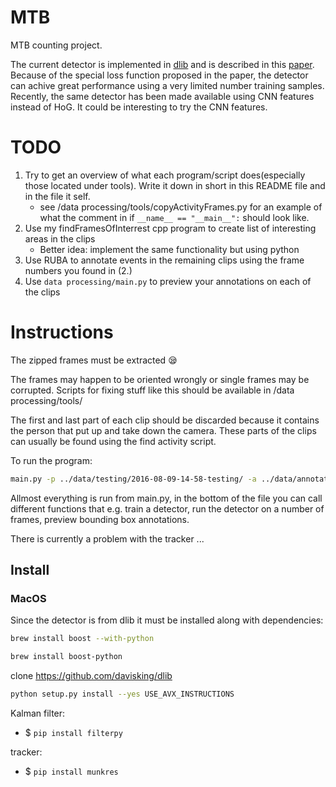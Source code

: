 # MTB
MTB counting project.

The current detector is implemented in [dlib](https://github.com/davisking/dlib) and is described in this [paper](https://arxiv.org/abs/1502.00046). Because of the special loss function proposed in the paper, the detector can achive great performance using a very limited number training samples. Recently, the same detector has been made available using CNN features instead of HoG. It could be interesting to try the CNN features.

# TODO
1. Try to get an overview of what each program/script does(especially those located under tools). Write it down in short in this README file and in the file it self.
    * see /data processing/tools/copyActivityFrames.py for an example of what the comment in if `__name__ == "__main__":` should look like.
2. Use my findFramesOfInterrest cpp program to create list of interesting areas in the clips
    * Better idea: implement the same functionality but using python
3. Use RUBA to annotate events in the remaining clips using the frame numbers you found in (2.)
4. Use `data processing/main.py` to preview your annotations on each of the clips

# Instructions

The zipped frames must be extracted :sleepy:

The frames may happen to be oriented wrongly or single frames may be corrupted. Scripts for fixing stuff like this should be available in /data processing/tools/

The first and last part of each clip should be discarded because it contains the person that put up and take down the camera. These parts of the clips can usually be found using the find activity script.

To run the program:
```bash
main.py -p ../data/testing/2016-08-09-14-58-testing/ -a ../data/annotations/bb/2016-08-09-14-58_bb.csv -f 723
```

Allmost everything is run from main.py, in the bottom of the file you can call different functions that e.g. train a detector, run the detector on a number of frames, preview bounding box annotations.

There is currently a problem with the tracker ...



## Install

### MacOS

Since the detector is from dlib it must be installed along with dependencies:
```bash
brew install boost --with-python
```

```bash
brew install boost-python
```

clone https://github.com/davisking/dlib

```bash
python setup.py install --yes USE_AVX_INSTRUCTIONS
```

Kalman filter:
- $ `pip install filterpy`


tracker:
- $ `pip install munkres`
